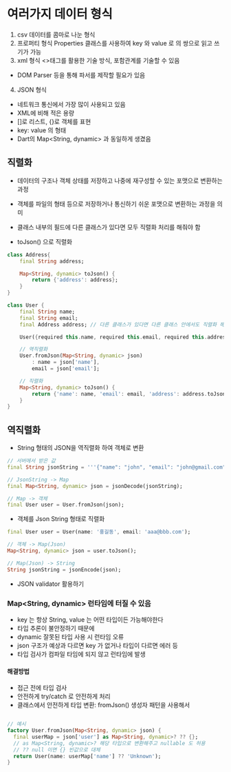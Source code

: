 # 여러가지 데이터 형식

1. csv 데이터를 콤마로 나눈 형식
2. 프로퍼티 형식 Properties 클래스를 사용하여 key 와 value 로 의 쌍으로 읽고 쓰기가 가능
3. xml 형식 <>태그를 활용한 기술 방식, 포함관계를 기술할 수 있음
- DOM Parser 등을 통해 파서를 제작할 필요가 있음

4. JSON 형식
- 네트워크 통신에서 가장 많이 사용되고 있음
- XML에 비해 적은 용량
- []로 리스트, {}로 객체를 표현
- key: value 의 형태
- Dart의 Map<String, dynamic> 과 동일하게 생겼음

## 직렬화
- 데이터의 구조나 객체 상태를 저장하고 나중에 재구성할 수 있는 포맷으로 변환하는 과정
- 객체를 파일의 형태 등으로 저장하거나 통신하기 쉬운 포맷으로 변환하는 과정을 의미
- 클래스 내부의 필드에 다른 클래스가 있다면 모두 직렬화 처리를 해줘야 함

- toJson() 으로 직렬화
```dart
class Address{
    final String address;

    Map<String, dynamic> toJson() {
        return {'address': address};
    }
}

class User {
    final String name;
    final String email;
    final Address address; // 다른 클래스가 있다면 다른 클래스 안에서도 직렬화 해야한다

    User({required this.name, required this.email, required this.address});

    // 역직렬화
    User.fromJson(Map<String, dynamic> json)
        : name = json['name'],
        email = json['email'];

    // 직렬화
    Map<String, dynamic> toJson() {
        return {'name': name, 'email': email, 'address': address.toJson()};
    }
}
```
## 역직렬화

- String 형태의 JSON을 역직렬화 하여 객체로 변환
```dart
// 서버에서 받은 값
final String jsonString = '''{"name": "john", "email": "john@gmail.com"}''';

// JsonString -> Map
final Map<String, dynamic> json = jsonDecode(jsonString);

// Map -> 객체
final User user = User.fromJson(json);
```

- 객체를 Json String 형태로 직렬화
```dart
final User user = User(name: '홍길동', email: 'aaa@bbb.com');

// 객체 -> Map(Json)
Map<String, dynamic> json = user.toJson();

// Map(Json) -> String
String jsonString = jsonEncode(json);
```

- JSON validator 활용하기

### Map<String, dynamic> 런타임에 터질 수 있음
- key 는 항상 String, value 는 어떤 타입이든 가능해야한다
- 타입 추론이 불안정하기 때문에
- dynamic 잘못된 타입 사용 시 런타임 오류
- json 구조가 예상과 다르면 key 가 없거나 타입이 다르면 에러 등
- 타입 검사가 컴파일 타임에 되지 않고 런타임에 발생

#### 해결방법
- 접근 전에 타입 검사
- 안전하게 try/catch 로 안전하게 처리
- 클래스에서 안전하게 타입 변환: fromJson() 생성자 패턴을 사용해서

```dart

// 예시
factory User.fromJson(Map<String, dynamic> json) {
  final userMap = json['user'] as Map<String, dynamic>? ?? {}; 
  // as Map<String, dynamic>? 해당 타입으로 변환해주고 nullable 도 허용
  // ?? null 이면 {} 빈값으로 대체
  return User(name: userMap['name'] ?? 'Unknown');
}


```